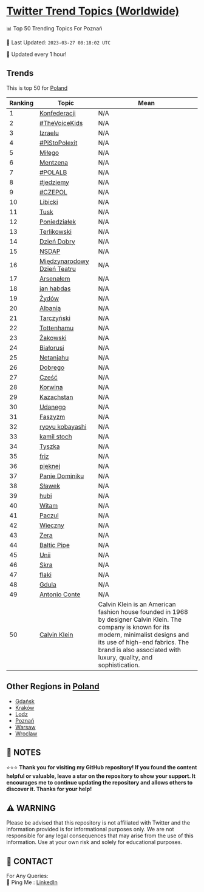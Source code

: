 [Twitter Trend Topics (Worldwide)](https://github.com/ErcinDedeoglu/Twitter-Trend-Topics)
==========


📊 Top 50 Trending Topics For Poznań

📆 Last Updated: `2023-03-27 08:18:02 UTC`

🔧 Updated every 1 hour!


## Trends

This is top 50 for [Poland](</Poland>)

| Ranking | Topic | Mean |
| ------- | ------------ | ------------ |
| 1 | [Konfederacji](http://twitter.com/search?q=Konfederacji) | N/A |
| 2 | [#TheVoiceKids](http://twitter.com/search?q=%23TheVoiceKids) | N/A |
| 3 | [Izraelu](http://twitter.com/search?q=Izraelu) | N/A |
| 4 | [#PiStoPolexit](http://twitter.com/search?q=%23PiStoPolexit) | N/A |
| 5 | [Miłego](http://twitter.com/search?q=Mi%c5%82ego) | N/A |
| 6 | [Mentzena](http://twitter.com/search?q=Mentzena) | N/A |
| 7 | [#POLALB](http://twitter.com/search?q=%23POLALB) | N/A |
| 8 | [#jedziemy](http://twitter.com/search?q=%23jedziemy) | N/A |
| 9 | [#CZEPOL](http://twitter.com/search?q=%23CZEPOL) | N/A |
| 10 | [Libicki](http://twitter.com/search?q=Libicki) | N/A |
| 11 | [Tusk](http://twitter.com/search?q=Tusk) | N/A |
| 12 | [Poniedziałek](http://twitter.com/search?q=Poniedzia%c5%82ek) | N/A |
| 13 | [Terlikowski](http://twitter.com/search?q=Terlikowski) | N/A |
| 14 | [Dzień Dobry](http://twitter.com/search?q=Dzie%c5%84+Dobry) | N/A |
| 15 | [NSDAP](http://twitter.com/search?q=NSDAP) | N/A |
| 16 | [Międzynarodowy Dzień Teatru](http://twitter.com/search?q=Mi%c4%99dzynarodowy+Dzie%c5%84+Teatru) | N/A |
| 17 | [Arsenałem](http://twitter.com/search?q=Arsena%c5%82em) | N/A |
| 18 | [jan habdas](http://twitter.com/search?q=jan+habdas) | N/A |
| 19 | [Żydów](http://twitter.com/search?q=%c5%bbyd%c3%b3w) | N/A |
| 20 | [Albanią](http://twitter.com/search?q=Albani%c4%85) | N/A |
| 21 | [Tarczyński](http://twitter.com/search?q=Tarczy%c5%84ski) | N/A |
| 22 | [Tottenhamu](http://twitter.com/search?q=Tottenhamu) | N/A |
| 23 | [Żakowski](http://twitter.com/search?q=%c5%bbakowski) | N/A |
| 24 | [Białorusi](http://twitter.com/search?q=Bia%c5%82orusi) | N/A |
| 25 | [Netanjahu](http://twitter.com/search?q=Netanjahu) | N/A |
| 26 | [Dobrego](http://twitter.com/search?q=Dobrego) | N/A |
| 27 | [Cześć](http://twitter.com/search?q=Cze%c5%9b%c4%87) | N/A |
| 28 | [Korwina](http://twitter.com/search?q=Korwina) | N/A |
| 29 | [Kazachstan](http://twitter.com/search?q=Kazachstan) | N/A |
| 30 | [Udanego](http://twitter.com/search?q=Udanego) | N/A |
| 31 | [Faszyzm](http://twitter.com/search?q=Faszyzm) | N/A |
| 32 | [ryoyu kobayashi](http://twitter.com/search?q=ryoyu+kobayashi) | N/A |
| 33 | [kamil stoch](http://twitter.com/search?q=kamil+stoch) | N/A |
| 34 | [Tyszka](http://twitter.com/search?q=Tyszka) | N/A |
| 35 | [friz](http://twitter.com/search?q=friz) | N/A |
| 36 | [pięknej](http://twitter.com/search?q=pi%c4%99knej) | N/A |
| 37 | [Panie Dominiku](http://twitter.com/search?q=Panie+Dominiku) | N/A |
| 38 | [Sławek](http://twitter.com/search?q=S%c5%82awek) | N/A |
| 39 | [hubi](http://twitter.com/search?q=hubi) | N/A |
| 40 | [Witam](http://twitter.com/search?q=Witam) | N/A |
| 41 | [Paczul](http://twitter.com/search?q=Paczul) | N/A |
| 42 | [Wieczny](http://twitter.com/search?q=Wieczny) | N/A |
| 43 | [Zera](http://twitter.com/search?q=Zera) | N/A |
| 44 | [Baltic Pipe](http://twitter.com/search?q=Baltic+Pipe) | N/A |
| 45 | [Unii](http://twitter.com/search?q=Unii) | N/A |
| 46 | [Skra](http://twitter.com/search?q=Skra) | N/A |
| 47 | [flaki](http://twitter.com/search?q=flaki) | N/A |
| 48 | [Gdula](http://twitter.com/search?q=Gdula) | N/A |
| 49 | [Antonio Conte](http://twitter.com/search?q=Antonio+Conte) | N/A |
| 50 | [Calvin Klein](http://twitter.com/search?q=Calvin+Klein) | Calvin Klein is an American fashion house founded in 1968 by designer Calvin Klein. The company is known for its modern, minimalist designs and its use of high-end fabrics. The brand is also associated with luxury, quality, and sophistication. |



## Other Regions in [Poland](</Poland>)

* [Gdańsk](</Poland/Gdańsk.md>)
* [Kraków](</Poland/Kraków.md>)
* [Lodz](</Poland/Lodz.md>)
* [Poznań](</Poland/Poznań.md>)
* [Warsaw](</Poland/Warsaw.md>)
* [Wroclaw](</Poland/Wroclaw.md>)



## 📝 NOTES

⭐⭐⭐ **Thank you for visiting my GitHub repository! If you found the content helpful or valuable, leave a star on the repository to show your support. It encourages me to continue updating the repository and allows others to discover it. Thanks for your help!**


## ⚠️ WARNING

Please be advised that this repository is not affiliated with Twitter and the information provided is for informational purposes only. We are not responsible for any legal consequences that may arise from the use of this information. Use at your own risk and solely for educational purposes.


## 📨 CONTACT

 For Any Queries:  
            🏓 Ping Me : [LinkedIn](https://www.linkedin.com/in/ercindedeoglu/)
